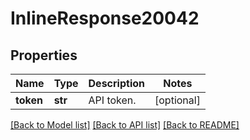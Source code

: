 # InlineResponse20042

## Properties
Name | Type | Description | Notes
------------ | ------------- | ------------- | -------------
**token** | **str** | API token. | [optional] 

[[Back to Model list]](../README.md#documentation-for-models) [[Back to API list]](../README.md#documentation-for-api-endpoints) [[Back to README]](../README.md)

